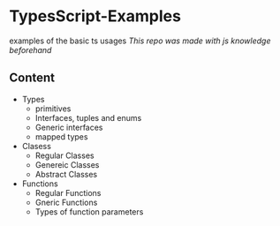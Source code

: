# TypesScript-Examples
examples of the basic ts usages
*This repo was made with js knowledge beforehand*


## Content
* Types
  * primitives
  * Interfaces, tuples and enums
  * Generic interfaces
  * mapped types
* Clasess
  * Regular  Classes
  * Genereic Classes
  * Abstract Classes 
* Functions
  * Regular Functions
  * Gneric  Functions
  * Types of function parameters


